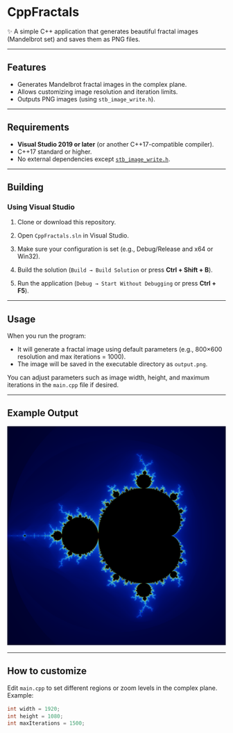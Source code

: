 ﻿# CppFractals

✨ A simple C++ application that generates beautiful fractal images (Mandelbrot set) and saves them as PNG files.

---

## Features

- Generates Mandelbrot fractal images in the complex plane.
- Allows customizing image resolution and iteration limits.
- Outputs PNG images (using `stb_image_write.h`).

---

## Requirements

- **Visual Studio 2019 or later** (or another C++17-compatible compiler).
- C++17 standard or higher.
- No external dependencies except [`stb_image_write.h`](https://github.com/nothings/stb).

---

## Building

### Using Visual Studio

1. Clone or download this repository.

2. Open `CppFractals.sln` in Visual Studio.

3. Make sure your configuration is set (e.g., Debug/Release and x64 or Win32).

4. Build the solution (`Build → Build Solution` or press **Ctrl + Shift + B**).

5. Run the application (`Debug → Start Without Debugging` or press **Ctrl + F5**).

---

## Usage

When you run the program:

- It will generate a fractal image using default parameters (e.g., 800×600 resolution and max iterations = 1000).
- The image will be saved in the executable directory as `output.png`.

You can adjust parameters such as image width, height, and maximum iterations in the `main.cpp` file if desired.

---

## Example Output

![Example Mandelbrot](./mandelbrot.png)

---

## How to customize

Edit `main.cpp` to set different regions or zoom levels in the complex plane.  
Example:

```cpp
int width = 1920;
int height = 1080;
int maxIterations = 1500;
